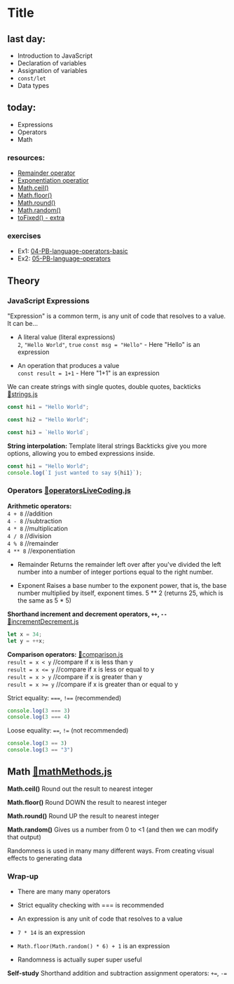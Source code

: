 # Title

## last day:

- Introduction to JavaScript
- Declaration of variables
- Assignation of variables
- `const/let`
- Data types

## today:

- Expressions
- Operators
- Math

### resources:

- [Remainder operator](https://developer.mozilla.org/en-US/docs/Web/JavaScript/Reference/Operators/Remainder)
- [Exponentiation operatior](https://developer.mozilla.org/en-US/docs/Web/JavaScript/Reference/Operators/Exponentiation)
- [Math.ceil()](https://developer.mozilla.org/en-US/docs/Web/JavaScript/Reference/Global_Objects/Math/ceil)
- [Math.floor()](https://developer.mozilla.org/en-US/docs/Web/JavaScript/Reference/Global_Objects/Math/floor)
- [Math.round()](https://developer.mozilla.org/en-US/docs/Web/JavaScript/Reference/Global_Objects/Math/round)
- [Math.random()](https://developer.mozilla.org/en-US/docs/Web/JavaScript/Reference/Global_Objects/Math/random)
- [toFixed() - extra](https://developer.mozilla.org/en-US/docs/Web/JavaScript/Reference/Global_Objects/Number/toFixed)

### exercises

- Ex1: [04-PB-language-operators-basic](https://classroom.github.com/a/kWiuWqgg)
- Ex2: [05-PB-language-operators](https://classroom.github.com/a/zwDxteg3)

## Theory

### JavaScript Expressions

"Expression" is a common term, is any unit of code that resolves to a value. It can be…
- A literal value (literal expressions)<br>
`2`, `"Hello World"`, `true`
`const msg = "Hello"` - Here "Hello" is an expression

- An operation that produces a value<br>
`const result = 1+1` - Here "1+1" is an expression

We can create strings with single quotes, double quotes, backticks [🔗strings.js](strings.js)

```js
const hi1 = "Hello World";

const hi2 = "Hello World";

const hi3 = `Hello World`;
```

**String interpolation:** Template literal strings
Backticks give you more options, allowing you to embed expressions inside.

```js
const hi1 = "Hello World";
console.log(`I just wanted to say ${hi1}`);
```

### Operators [🔗operatorsLiveCoding.js](operatorsLiveCoding.js)
**Arithmetic operators:**<br>
`4 + 8` //addition<br>
`4 - 8` //subtraction<br>
`4 * 8` //multiplication<br>
`4 / 8` //division<br>
`4 % 8` //remainder<br>
`4 ** 8` //exponentiation

- Remainder
Returns the remainder left over after you've divided the left number into a number of integer portions equal to the right number.

- Exponent
Raises a base number to the exponent power, that is, the base number multiplied by itself, exponent times.
    5 ** 2 (returns 25, which is the same as 5 * 5)

**Shorthand increment and decrement operators, `++`, `--`** [🔗incrementDecrement.js](incrementDecrement.js)

```javascript
let x = 34;
let y = ++x;
```

**Comparison operators:** [🔗comparison.js](comparison.js)<br>
`result = x < y` //compare if x is less than y<br>
`result = x <= y` //compare if x is less or equal to y<br>
`result = x > y` //compare if x is greater than y<br>
`result = x >= y` //compare if x is greater than or equal to y


Strict equality: `===`, `!==` (recommended)

```javascript
console.log(3 === 3)
console.log(3 === 4)
```

Loose equality: `==`, `!=` (not recommended)

```javascript
console.log(3 == 3)
console.log(3 == "3")
```

## Math [🔗mathMethods.js](./mathMethods.js)

**Math.ceil()**
Round out the result to nearest integer

**Math.floor()**
Round DOWN the result to nearest integer

**Math.round()**
Round UP the result to nearest integer

**Math.random()**
Gives us a number from 0 to <1 (and then we can modify that output)

Randomness is used in many many different ways. From creating visual effects to generating data


### Wrap-up

- There are many many operators

- Strict equality checking with === is recommended

- An expression is any unit of code that resolves to a value

- `7 * 14` is an expression

- `Math.floor(Math.random() * 6) + 1` is an expression

- Randomness is actually super super useful

**Self-study** 
Shorthand addition and subtraction assignment operators: `+=`, `-=`